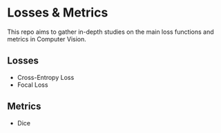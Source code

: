 # Losses & Metrics

This repo aims to gather in-depth studies on the main loss functions and metrics in Computer Vision.

## Losses
- Cross-Entropy Loss
- Focal Loss

## Metrics
- Dice